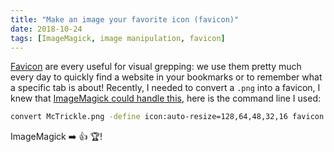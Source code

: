 ```yaml
---
title: "Make an image your favorite icon (favicon)"
date: 2018-10-24
tags: [ImageMagick, image manipulation, favicon]
---
```


[Favicon](https://en.wikipedia.org/wiki/Favicon) are every useful for visual
grepping: we use them pretty much every day to quickly find a website in your
bookmarks or to remember what a specific tab is about! Recently, I needed to convert a `.png` into a favicon, I knew that [ImageMagick could handle this](https://www.imagemagick.org/discourse-server/viewtopic.php?t=26252), here is the command line I used:

```bash
convert McTrickle.png -define icon:auto-resize=128,64,48,32,16 favicon.ico
```

ImageMagick :arrow_right: :+1: :trophy:!
